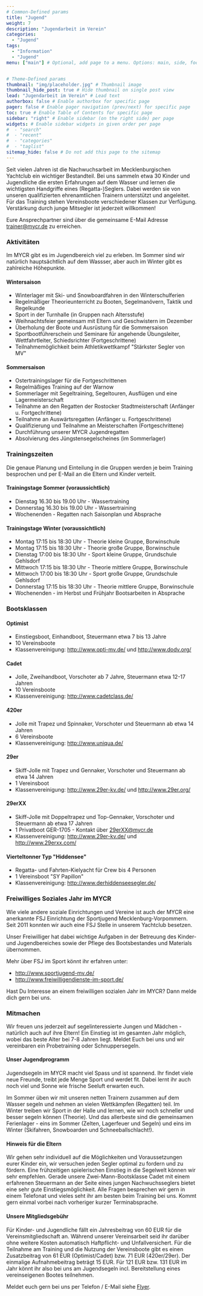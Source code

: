 ```yaml
---
# Common-Defined params
title: "Jugend"
weight: 7
description: "Jugendarbeit im Verein"
categories:
  - "Jugend"
tags:
  - "Information"
  - "Jugend"
menu: ["main"] # Optional, add page to a menu. Options: main, side, footer


# Theme-Defined params
thumbnail: "img/placeholder.jpg" # Thumbnail image
thumbnail_hide_post: true # Hide thumbnail on single post view
lead: "Jugendarbeit im Verein" # Lead text
authorbox: false # Enable authorbox for specific page
pager: false # Enable pager navigation (prev/next) for specific page
toc: true # Enable Table of Contents for specific page
sidebar: "right" # Enable sidebar (on the right side) per page
widgets: # Enable sidebar widgets in given order per page
#  - "search"
#  - "recent"
#  - "categories"
#  - "taglist"
sitemap_hide: false # Do not add this page to the sitemap
---
```


Seit vielen Jahren ist die Nachwuchsarbeit im Mecklenburgischen Yachtclub ein wichtiger Bestandteil. Bei uns sammeln etwa 30 Kinder und Jugendliche die ersten Erfahrungen auf dem Wasser und lernen die wichtigsten Handgriffe eines (Regatta-)Seglers. Dabei werden sie von unseren qualifizierten ehrenamtlichen Trainern unterstützt und angeleitet. Für das Training stehen Vereinsboote verschiedener Klassen zur Verfügung. Verstärkung durch junge Mitsegler ist jederzeit willkommen!

Eure Ansprechpartner sind über die gemeinsame E-Mail Adresse trainer@mycr.de zu erreichen.


### Aktivitäten

Im MYCR gibt es im Jugendbereich viel zu erleben. Im Sommer sind wir natürlich hauptsächtlich auf dem Wassser, aber auch im Winter gibt es zahlreiche Höhepunkte.

#### Wintersaison

- Winterlager mit Ski- und Snowboardfahren in den Winterschulferien
- Regelmäßiger Theorieunterricht zu Booten, Segelmanövern, Taktik und Regelkunde
- Sport in der Turnhalle (in Gruppen nach Altersstufe)
- Weihnachtsfeier gemeinsam mit Eltern und Geschwistern im Dezember
- Überholung der Boote und Ausrüstung für die Sommersaison
- Sportbootführerschein und Seminare für angehende Übungsleiter, Wettfahrtleiter, Schiedsrichter (Fortgeschrittene)
- Teilnahmemöglichkeit beim Athletikwettkampf "Stärkster Segler von MV"

#### Sommersaison

- Ostertrainingslager für die Fortgeschrittenen
- Regelmäßiges Training auf der Warnow
- Sommerlager mit Segeltraining, Segeltouren, Ausflügen und eine Lagermeisterschaft
- Teilnahme an den Regatten der Rostocker Stadtmeisterschaft (Anfänger u. Fortgechrittene)
- Teilnahme an Auswärtsregatten (Anfänger u. Fortgeschrittene)
- Qualifizierung und Teilnahme an Meisterschaften (Fortgeschrittene)
- Durchführung unserer MYCR Jugendregatten
- Absolvierung des Jüngstensegelscheines (im Sommerlager)


### Trainingszeiten
Die genaue Planung und Einteilung in die Gruppen werden je beim Training besprochen und per E-Mail an die Eltern und Kinder verteilt.

#### Trainingstage Sommer (voraussichtlich)

- Dienstag 16.30 bis 19.00 Uhr - Wassertraining
- Donnerstag 16.30 bis 19.00 Uhr - Wassertraining
- Wochenenden - Regatten nach Saisonplan und Absprache

#### Trainingstage Winter (voraussichtlich)

- Montag 17:15 bis 18:30 Uhr - Theorie kleine Gruppe, Borwinschule
- Montag 17:15 bis 18:30 Uhr - Theorie große Gruppe, Borwinschule
- Dienstag 17:00 bis 18:30 Uhr - Sport kleine Gruppe, Grundschule Gehlsdorf
- Mittwoch 17:15 bis 18:30 Uhr - Theorie mittlere Gruppe, Borwinschule
- Mittwoch 17:00 bis 18:30 Uhr - Sport große Gruppe, Grundschule Gehlsdorf
- Donnerstag 17:15 bis 18:30 Uhr - Theorie mittlere Gruppe, Borwinschule
- Wochenenden - im Herbst und Frühjahr Bootsarbeiten in Absprache  


### Bootsklassen

#### Optimist

- Einstiegsboot, Einhandboot, Steuermann etwa 7 bis 13 Jahre
- 10 Vereinsboote
- Klassenvereinigung: http://www.opti-mv.de/ und http://www.dodv.org/

#### Cadet

- Jolle, Zweihandboot, Vorschoter ab 7 Jahre, Steuermann etwa 12-17 Jahren
- 10 Vereinsboote
- Klassenvereinigung: http://www.cadetclass.de/

#### 420er

- Jolle mit Trapez und Spinnaker, Vorschoter und Steuermann ab etwa 14 Jahren
- 6 Vereinsboote
- Klassenvereinigung: http://www.uniqua.de/

#### 29er

- Skiff-Jolle mit Trapez und Gennaker, Vorschoter und Steuermann ab etwa 14 Jahren
- 1 Vereinsboot
- Klassenvereinigung: http://www.29er-kv.de/ und http://www.29er.org/

#### 29erXX

- Skiff-Jolle mit Doppeltrapez und Top-Gennaker, Vorschoter und Steuermann ab etwa 17 Jahren
- 1 Privatboot GER-1705 - Kontakt über 29erXX@mycr.de
- Klassenvereinigung: http://www.29er-kv.de/ und http://www.29erxx.com/

#### Vierteltonner Typ "Hiddensee"

- Regatta- und Fahrten-Kielyacht für Crew bis 4 Personen
- 1 Vereinsboot "SY Papillon" 
- Klassenvereinigung: http://www.derhiddenseesegler.de/ 

 


### Freiwilliges Soziales Jahr im MYCR

Wie viele andere soziale Einrichtungen und Vereine ist auch der MYCR eine anerkannte FSJ Einrichtung der Sportjugend Mecklenburg-Vorpommern. Seit 2011 konnten wir auch eine FSJ Stelle in unserem Yachtclub besetzen.

Unser Freiwilliger hat dabei wichtige Aufgaben in der Betreuung des Kinder- und Jugendbereiches sowie der Pflege des Bootsbestandes und Materials übernommen.

Mehr über FSJ im Sport könnt ihr erfahren unter:
- http://www.sportjugend-mv.de/
- http://www.freiwilligendienste-im-sport.de/

Hast Du Interesse an einem freiwilligen sozialen Jahr im MYCR? Dann melde dich gern bei uns.

### Mitmachen

Wir freuen uns jederzeit auf segelinteressierte Jungen und Mädchen - natürlich auch auf ihre Eltern! Ein Einstieg ist im gesamten Jahr möglich, wobei das beste Alter bei 7-8 Jahren liegt. Meldet Euch bei uns und wir vereinbaren ein Probetraining oder Schnuppersegeln.

#### Unser Jugendprogramm

Jugendsegeln im MYCR macht viel Spass und ist spannend. Ihr findet viele neue Freunde, treibt jede Menge Sport und werdet fit. Dabei lernt ihr auch noch viel und Sonne wie frische Seeluft erwarten euch.

Im Sommer üben wir mit unseren netten Trainern zusammen auf dem Wasser segeln und nehmen an vielen Wettkämpfen (Regatten) teil. Im Winter treiben wir Sport in der Halle und lernen, wie wir noch schneller und besser segeln können (Theorie). Und das allerbeste sind die gemeinsamen Ferienlager - eins im Sommer (Zelten, Lagerfeuer und Segeln) und eins im Winter (Skifahren, Snowboarden und Schneeballschlacht!).

#### Hinweis für die Eltern

Wir gehen sehr individuell auf die Möglichkeiten und Voraussetzungen eurer Kinder ein, wir versuchen jeden Segler optimal zu fordern und zu fördern. Eine frühzeitigen spielerischen Einstieg in die Segelwelt können wir sehr empfehlen. Gerade unsere Zwei-Mann-Bootsklasse Cadet mit einem erfahrenen Steuermann an der Seite eines jungen Nachwuchsseglers bietet eine sehr gute Einstiegsmöglichkeit. Alle Fragen besprechen wir gern in einem Telefonat und vieles seht ihr am besten beim Training bei uns. Kommt gern einmal vorbei nach vorheriger kurzer Terminabsprache.

#### Unsere Mitgliedsgebühr

Für Kinder- und Jugendliche fällt ein Jahresbeitrag von 60 EUR für die Vereinsmitgliedschaft an. Während unserer Vereinsarbeit seid ihr darüber ohne weitere Kosten automatisch Haftpflicht- und Unfallversichert. Für die Teilnahme am Training und die Nutzung der Vereinsboote gibt es einen Zusatzbeitrag von 61 EUR (Optimist/Cadet) bzw. 71 EUR (420er/29er). Der einmalige Aufnahmebeitrag beträgt 15 EUR. Für 121 EUR bzw. 131 EUR im Jahr könnt ihr also bei uns am Jugendsegeln incl. Bereitstellung eines vereinseigenen Bootes teilnehmen.

Meldet euch gern bei uns per Telefon / E-Mail siehe [Flyer](./pdf/MYCR-NachwuchssucheFlyer.pdf).